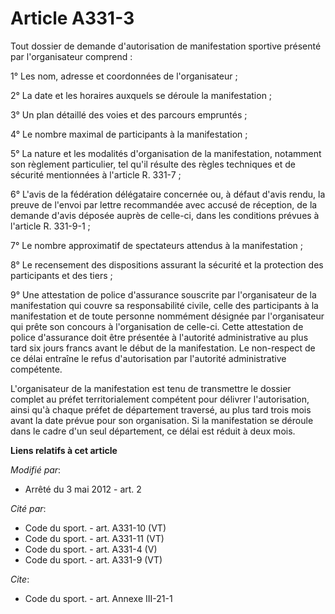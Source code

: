 # Article A331-3

Tout dossier de demande d'autorisation de manifestation sportive présenté par l'organisateur comprend : 

1° Les nom, adresse et coordonnées de l'organisateur ; 

2° La date et les horaires auxquels se déroule la manifestation ; 

3° Un plan détaillé des voies et des parcours empruntés ; 

4° Le nombre maximal de participants à la manifestation ; 

5° La nature et les modalités d'organisation de la manifestation,  notamment son règlement particulier, tel qu'il résulte des
règles  techniques et de sécurité mentionnées à l'article R. 331-7 ; 

6° L'avis de la fédération délégataire concernée ou, à défaut d'avis  rendu, la preuve de l'envoi par lettre recommandée avec
accusé de  réception, de la demande d'avis déposée auprès de celle-ci, dans les  conditions prévues à l'article R. 331-9-1 ; 

7° Le nombre approximatif de spectateurs attendus à la manifestation ; 

8° Le recensement des dispositions assurant la sécurité et la protection des participants et des tiers ; 

9° Une attestation de police d'assurance souscrite par l'organisateur  de la manifestation qui couvre sa responsabilité
civile, celle des  participants à la manifestation et de toute personne nommément désignée  par l'organisateur qui prête son
concours à l'organisation de celle-ci.  Cette attestation de police d'assurance doit être présentée à l'autorité
administrative au plus tard six jours francs avant le début de la  manifestation. Le non-respect de ce délai entraîne le
refus  d'autorisation par l'autorité administrative compétente. 

L'organisateur de la manifestation est tenu de transmettre le dossier  complet au préfet territorialement compétent pour
délivrer  l'autorisation, ainsi qu'à chaque préfet de département traversé, au  plus tard trois mois avant la date prévue
pour son organisation. Si la  manifestation se déroule dans le cadre d'un seul département, ce délai  est réduit à deux mois.

**Liens relatifs à cet article**

_Modifié par_:

  - Arrêté du 3 mai 2012 - art. 2

_Cité par_:

  - Code du sport. - art. A331-10 (VT)
  - Code du sport. - art. A331-11 (VT)
  - Code du sport. - art. A331-4 (V)
  - Code du sport. - art. A331-9 (VT)

_Cite_:

  - Code du sport. - art. Annexe III-21-1
